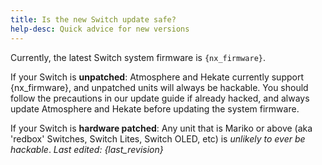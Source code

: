 ```yaml
---
title: Is the new Switch update safe?
help-desc: Quick advice for new versions
---
```


Currently, the latest Switch system firmware is `{nx_firmware}`.

If your Switch is **unpatched**:
Atmosphere and Hekate currently support {nx_firmware}, and unpatched units will always be hackable.
You should follow the precautions in our update guide if already hacked, and always update Atmosphere and Hekate before updating the system firmware.

If your Switch is **hardware patched**:
Any unit that is Mariko or above (aka 'redbox' Switches, Switch Lites, Switch OLED, etc) is *unlikely to ever be hackable*.
*Last edited: {last_revision}*
